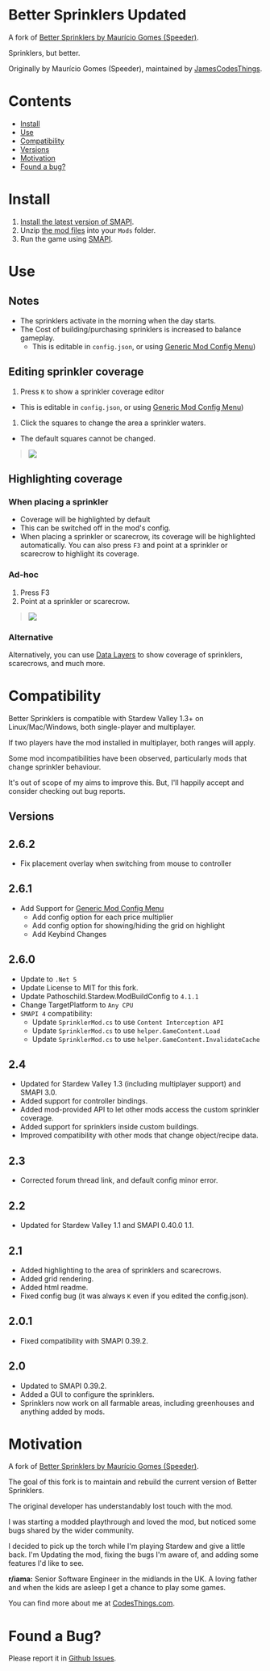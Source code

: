 ﻿# Better Sprinklers Updated

A fork of [Better Sprinklers by Maurício Gomes (Speeder)](http://www.nexusmods.com/stardewvalley/mods/41).

Sprinklers, but better.

Originally by Maurício Gomes (Speeder), maintained by [JamesCodesThings](https://codesthings.com).

# Contents
- [Install](#install)
- [Use](#use)
- [Compatibility](#compatibility)
- [Versions](#versions)
- [Motivation](#motivation)
- [Found a bug?](#found-a-bug)

# Install
1. [Install the latest version of SMAPI](https://github.com/Pathoschild/SMAPI/releases).
2. Unzip [the mod files](https://www.nexusmods.com/stardewvalley/mods/17767) into your `Mods` folder. 
3. Run the game using [SMAPI](https://github.com/Pathoschild/SMAPI/releases).

# Use
## Notes
- The sprinklers activate in the morning when the day starts.
- The Cost of building/purchasing sprinklers is increased to balance gameplay.
  - This is editable in `config.json`, or using [Generic Mod Config Menu](https://www.nexusmods.com/stardewvalley/mods/5098))

## Editing sprinkler coverage
1. Press `K` to show a sprinkler coverage editor
  - This is editable in `config.json`, or using [Generic Mod Config Menu](https://www.nexusmods.com/stardewvalley/mods/5098))
1. Click the squares to change the area a sprinkler waters.
  - The default squares cannot be changed.
> ![](docs/screenshot.png)



## Highlighting coverage
### When placing a sprinkler
- Coverage will be highlighted by default
- This can be switched off in the mod's config.
- When placing a sprinkler or scarecrow, its coverage will be highlighted automatically. You can also
  press `F3` and point at a sprinkler or scarecrow to highlight its coverage.

### Ad-hoc
1. Press F3
2. Point at a sprinkler or scarecrow.
> ![](docs/scarecrowarea.png)

### Alternative
Alternatively, you can use [Data Layers](https://www.nexusmods.com/stardewvalley/mods/1691) to show coverage of sprinklers, scarecrows, and much more.

# Compatibility
Better Sprinklers is compatible with Stardew Valley 1.3+ on Linux/Mac/Windows, both single-player and multiplayer.

If two players have the mod installed in multiplayer, both ranges will apply.

Some mod incompatibilities have been observed, particularly mods that change sprinkler behaviour.

It's out of scope of my aims to improve this. But, I'll happily accept and consider checking out bug reports.

## Versions
## 2.6.2
- Fix placement overlay when switching from mouse to controller

## 2.6.1
- Add Support for [Generic Mod Config Menu](https://github.com/spacechase0/StardewValleyMods/tree/develop/GenericModConfigMenu)
  - Add config option for each price multiplier
  - Add config option for showing/hiding the grid on highlight
  - Add Keybind Changes

## 2.6.0

- Update to `.Net 5`
- Update License to MIT for this fork.
- Update Pathoschild.Stardew.ModBuildConfig to `4.1.1`
- Change TargetPlatform to `Any CPU`
- `SMAPI 4` compatibility:
  - Update `SprinklerMod.cs` to use `Content Interception API`
  - Update `SprinklerMod.cs` to use `helper.GameContent.Load`
  - Update `SprinklerMod.cs` to use `helper.GameContent.InvalidateCache`
  
## 2.4
- Updated for Stardew Valley 1.3 (including multiplayer support) and SMAPI 3.0.
- Added support for controller bindings.
- Added mod-provided API to let other mods access the custom sprinkler coverage.
- Added support for sprinklers inside custom buildings.
- Improved compatibility with other mods that change object/recipe data.

## 2.3
- Corrected forum thread link, and default config minor error.

## 2.2
- Updated for Stardew Valley 1.1 and SMAPI 0.40.0 1.1.

## 2.1
- Added highlighting to the area of sprinklers and scarecrows.
- Added grid rendering.
- Added html readme.
- Fixed config bug (it was always `K` even if you edited the config.json).

## 2.0.1
- Fixed compatibility with SMAPI 0.39.2.

## 2.0
- Updated to SMAPI 0.39.2.
- Added a GUI to configure the sprinklers.
- Sprinklers now work on all farmable areas, including greenhouses and anything added by mods.

# Motivation
A fork of [Better Sprinklers by Maurício Gomes (Speeder)](http://www.nexusmods.com/stardewvalley/mods/41).

The goal of this fork is to maintain and rebuild the current version of Better Sprinklers.

The original developer has understandably lost touch with the mod. 

I was starting a modded playthrough and loved the mod, but noticed some bugs shared by the wider community.

I decided to pick up the torch while I'm playing Stardew and give a little back.
I'm Updating the mod, fixing the bugs I'm aware of, and adding some features I'd like to see.

**r/iama:** Senior Software Engineer in the midlands in the UK. A loving father and when the kids are asleep I get a chance to play some games.

You can find more about me at [CodesThings.com](https://codesthings.com).

# Found a Bug?
Please report it in [Github Issues](https://github.com/jamescodesthings/smapi-better-sprinklers/issues).